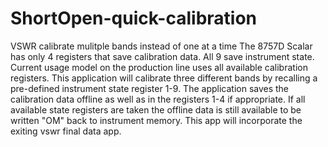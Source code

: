 # ShortOpen-quick-calibration
VSWR calibrate mulitple bands instead of one at a time
The 8757D Scalar has only 4 registers that save calibration data. All 9 save instrument state. Current usage model on the production line uses all available calibration registers. This application will calibrate three different bands by recalling a pre-defined instrument state register 1-9. The application saves the calibration data offline as well as in the registers 1-4 if appropriate. If all available state registers are taken the offline data is still available to be written "OM" back to instrument memory. This app will incorporate the exiting vswr final data app.
